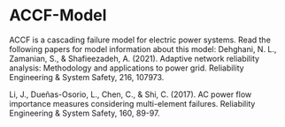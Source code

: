 # ACCF-Model
ACCF is a cascading failure model for electric power systems.
Read the following papers for model information about this model:
  Dehghani, N. L., Zamanian, S., & Shafieezadeh, A. (2021). Adaptive network reliability analysis: Methodology and applications to power grid. Reliability   Engineering & System Safety, 216, 107973.
  
  Li, J., Dueñas-Osorio, L., Chen, C., & Shi, C. (2017). AC power flow importance measures considering multi-element failures. Reliability Engineering &     System Safety, 160, 89-97.
